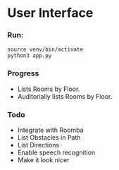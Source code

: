 # User Interface
### Run:
`source venv/bin/activate`  
`python3 app.py`

### Progress
- Lists Rooms by Floor.  
- Auditorially lists Rooms by Floor.

### Todo
- Integrate with Roomba
- List Obstacles in Path
- List Directions
- Enable speech recognition
- Make it look nicer
